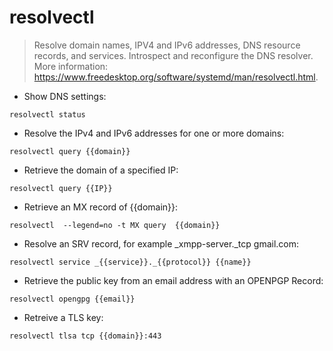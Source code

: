 # resolvectl

> Resolve domain names, IPV4 and IPv6 addresses, DNS resource records, and services.
> Introspect and reconfigure the DNS resolver.
> More information: <https://www.freedesktop.org/software/systemd/man/resolvectl.html>.

- Show DNS settings:

`resolvectl status`

- Resolve the IPv4 and IPv6 addresses for one or more domains:

`resolvectl query {{domain}}`

- Retrieve the domain of a specified IP:

`resolvectl query {{IP}}`

- Retrieve an MX record of {{domain}}:

`resolvectl  --legend=no -t MX query  {{domain}}`

- Resolve an SRV record, for example _xmpp-server._tcp gmail.com:

`resolvectl service _{{service}}._{{protocol}} {{name}}`

- Retrieve the public key from an email address with an OPENPGP Record:

`resolvectl opengpg {{email}}`

- Retreive a TLS key:

`resolvectl tlsa tcp {{domain}}:443`
